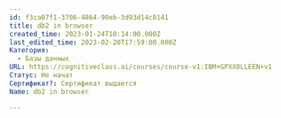 ```yaml
---
id: f3ca07f1-3706-4864-90eb-3d93d14c8141
title: db2 in browser
created_time: 2023-01-24T10:14:00.000Z
last_edited_time: 2023-02-20T17:59:00.000Z
Категория:
  - Базы данных
URL: https://cognitiveclass.ai/courses/course-v1:IBM+GPXX0LLEEN+v1
Статус: Не начат
Сертификат?: Сертификат выдается
Name: db2 in browser

---
```

